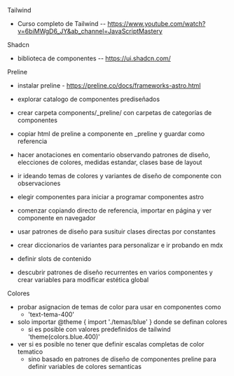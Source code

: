 Tailwind

- Curso completo de Tailwind -- https://www.youtube.com/watch?v=6biMWgD6_JY&ab_channel=JavaScriptMastery


Shadcn
- biblioteca de componentes  -- https://ui.shadcn.com/




Preline

- instalar preline - https://preline.co/docs/frameworks-astro.html

- explorar catalogo de componentes prediseñados
- crear carpeta components/_preline/ con carpetas de categorías de componentes
- copiar html de preline a componente en _preline y guardar como referencia
- hacer anotaciones en comentario observando patrones de diseño, elecciones de colores, medidas estandar, clases base de layout
- ir ideando temas de colores y variantes de diseño de componente con observaciones
- elegir componentes para iniciar a programar componentes astro
- comenzar copiando directo de referencia, importar en página y ver componente en navegador
- usar patrones de diseño para susituir clases directas por constantes 
- crear diccionarios de variantes para personalizar e ir probando en mdx
- definir slots de contenido
- descubrir patrones de diseño recurrentes en varios componentes y crear variables para modificar estética global 



Colores

- probar asignacion de temas de color para usar en componentes como 
	- 'text-tema-400'
- solo importar @theme { import './temas/blue' } donde se definan colores
	- si es posible con valores predefinidos de tailwind 'theme(colors.blue.400)'
- ver si es posible no tener que definir escalas completas de color tematico 
	- sino basado en patrones de diseño de componentes preline para definir variables de colores semanticas

